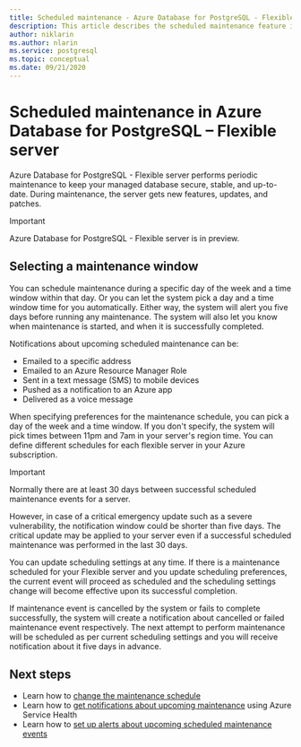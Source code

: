 ```yaml
---
title: Scheduled maintenance - Azure Database for PostgreSQL - Flexible server
description: This article describes the scheduled maintenance feature in Azure Database for PostgreSQL - Flexible server.
author: niklarin
ms.author: nlarin
ms.service: postgresql
ms.topic: conceptual
ms.date: 09/21/2020
---
```

# Scheduled maintenance in Azure Database for PostgreSQL – Flexible server
 
Azure Database for PostgreSQL - Flexible server performs periodic maintenance to keep your managed database secure, stable, and up-to-date. During maintenance, the server gets new features, updates, and patches.
 
> [!IMPORTANT]
> Azure Database for PostgreSQL - Flexible server is in preview.
 
## Selecting a maintenance window
 
You can schedule maintenance during a specific day of the week and a time window within that day. Or you can let the system pick a day and a time window time for you automatically. Either way, the system will alert you five days before running any maintenance. The system will also let you know when maintenance is started, and when it is successfully completed.
 
Notifications about upcoming scheduled maintenance can be:
 
* Emailed to a specific address
* Emailed to an Azure Resource Manager Role
* Sent in a text message (SMS) to mobile devices
* Pushed as a notification to an Azure app
* Delivered as a voice message
 
When specifying preferences for the maintenance schedule, you can pick a day of the week and a time window. If you don't specify, the system will pick times between 11pm and 7am in your server's region time. You can define different schedules for each flexible server in your Azure subscription.
 
> [!IMPORTANT]
> Normally there are at least 30 days between successful scheduled maintenance events for a server.
>
> However, in case of a critical emergency update such as a severe vulnerability, the notification window could be shorter than five days. The critical update may be applied to your server even if a successful scheduled maintenance was performed in the last 30 days.

You can update scheduling settings at any time. If there is a maintenance scheduled for your Flexible server and you update scheduling preferences, the current event will proceed as scheduled and the scheduling settings change will become effective upon its successful completion. 

If maintenance event is cancelled by the system or fails to complete successfully, the system will create a notification about cancelled or failed maintenance event respectively. The next attempt to perform maintenance will be scheduled as per current scheduling settings and you will receive notification about it five days in advance.
 
## Next steps
 
* Learn how to [change the maintenance schedule](how-to-maintenance-portal.md)
* Learn how to [get notifications about upcoming maintenance](/azure/service-health/service-notifications.md) using Azure Service Health
* Learn how to [set up alerts about upcoming scheduled maintenance events](/azure/service-health/resource-health-alert-monitor-guide.md)
